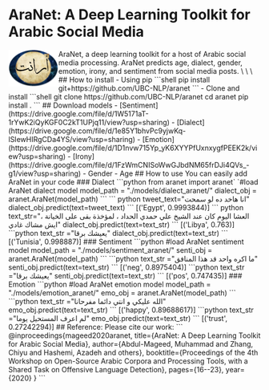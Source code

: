# AraNet: A Deep Learning Toolkit for Arabic Social Media
<img src="Aranet.png" width="100" align="left">  
AraNet, a deep learning toolkit for a host of Arabic social media processing. AraNet predicts age, dialect, gender, emotion, irony, and sentiment from social media posts.
\
\
\
## How to install
 - Using pip
 ```shell
  pip install git+https://github.com/UBC-NLP/aranet
 ```
 - Clone and install
 ```shell
  git clone https://github.com/UBC-NLP/aranet
  cd aranet
  pip install .
```
## Download models
 - [Sentiment](https://drive.google.com/file/d/1W5171aT-1rYwK2iQyKGF0C2kT1UPjq11/view?usp=sharing)
 - [Dialect](https://drive.google.com/file/d/1e85Y1bhvPc9yjwKq-lSIewHIRgCDa4YS/view?usp=sharing)
 - [Emotion](https://drive.google.com/file/d/1D1nvw715Yp_yK6XYYPfUxnxygfPEEK2k/view?usp=sharing)
 - [Irony](https://drive.google.com/file/d/1FzWmCNISoWwGJbdNM65frDJi4QVs_-g1/view?usp=sharing)
 - Gender
 - Age
## How to use
You can easily add AraNet in your code
### Dialect 
```python
from aranet import aranet`
`#load AraNet dialect model
model_path = "./models/dialect_aranet/"
dialect_obj = aranet.AraNet(model_path)
```
``` python
tweet_text="انا هاخد ده لو سمحت"
dialect_obj.predict(text=tweet_text)
```
[('Egypt', 0.9993844)]
``` python
text_str="العشا اليوم كان عند الشيخ علي حمدي الحداد ، لمؤخذة بقى على الخيانة ، ايش مشاك غادي"
dialect_obj.predict(text=text_str)
```
[('Libya', 0.763)]
```python
text_str ="يعيشك برقا"
dialect_obj.predict(text=text_str)
```
[('Tunisia', 0.998887)]
### Sentiment 
```python
#load AraNet sentiment model
model_path = "./models/sentiment_aranet/"
senti_obj = aranet.AraNet(model_path)
```
```python
text_str ="ما اكره واحد قد هذا المنافق"
senti_obj.predict(text=text_str)
```
[('neg', 0.8975404)]
```python
text_str ="يعيشك برقا"
senti_obj.predict(text=text_str)
```
[('pos', 0.747435)]
### Emotion
```python
#load AraNet emotion model
model_path = "./models/emotion_aranet/"
emo_obj = aranet.AraNet(model_path) 
```
```python
text_str ="الله عليكي و انتي دائما مفرحانا"
emo_obj.predict(text=text_str)
```
[('happy', 0.89688617)]
```python
text_str ="لم اعرف المستحيل يوما"
emo_obj.predict(text=text_str)
```
[('trust', 0.27242294)]
## Reference:
Please cite our work: 
```
@inproceedings{mageed2020aranet,
  title={AraNet: A Deep Learning Toolkit for Arabic Social Media},
  author={Abdul-Mageed, Muhammad and Zhang, Chiyu and Hashemi, Azadeh and others},
  booktitle={Proceedings of the 4th Workshop on Open-Source Arabic Corpora and Processing Tools, with a Shared Task on Offensive Language Detection},
  pages={16--23},
  year={2020}
}
```
